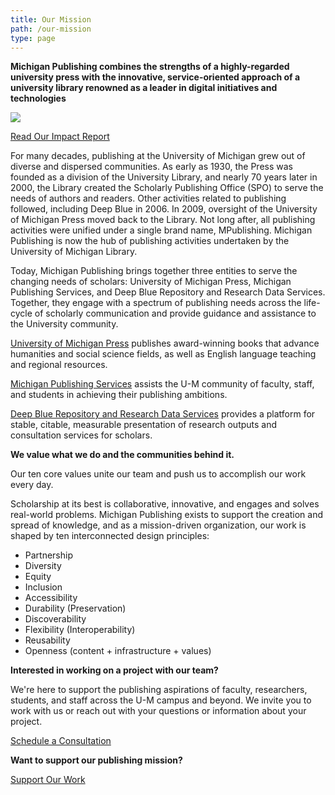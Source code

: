 ```yaml
---
title: Our Mission
path: /our-mission
type: page
---
```

**Michigan Publishing combines the strengths of a highly-regarded university press with the innovative, service-oriented approach of a university library renowned as a leader in digital initiatives and technologies**

<div class="lg:float-right lg:-mr-64 lg:w-3/5 border-l-8 border-sea-blue px-6 pt-6 ml-6 mb-4"><a href="/assets/mp-impactreport.pdf" onclick="ga('send', 'event', [mission],[click],[impact-report]);"><img class="mb-4" src="/assets/mp-impactreport.jpg"><p>Read Our Impact Report</p></a></div>

For many decades, publishing at the University of Michigan grew out of diverse and dispersed communities. As early as 1930, the Press was founded as a division of the University Library, and nearly 70 years later in 2000, the Library created the Scholarly Publishing Office (SPO) to serve the needs of authors and readers. Other activities related to publishing followed, including Deep Blue in 2006. In 2009, oversight of the University of Michigan Press moved back to the Library. Not long after, all publishing activities were unified under a single brand name, MPublishing. Michigan Publishing is now the hub of publishing activities undertaken by the University of Michigan Library. 

Today, Michigan Publishing brings together three entities to serve the changing needs of scholars: University of Michigan Press, Michigan Publishing Services, and Deep Blue Repository and Research Data Services. Together, they engage with a spectrum of publishing needs across the life-cycle of scholarly communication and provide guidance and assistance to the University community. 

[University of Michigan Press](https://www.press.umich.edu/) publishes award-winning books that advance humanities and social science fields, as well as English language teaching and regional resources.

[Michigan Publishing Services](https://www.publishing.umich.edu/services/) assists the U-M community of faculty, staff, and students in achieving their publishing ambitions.

[Deep Blue Repository and Research Data Services](https://deepblue.lib.umich.edu/) provides a platform for stable, citable, measurable presentation of research outputs and consultation services for scholars.

**We value what we do and the communities behind it.**

Our ten core values unite our team and push us to accomplish our work every day.

Scholarship at its best is collaborative, innovative, and engages and solves real-world problems. Michigan Publishing exists to support the creation and spread of knowledge, and as a mission-driven organization, our work is shaped by ten interconnected design principles:

* Partnership
* Diversity
* Equity
* Inclusion
* Accessibility
* Durability (Preservation)
* Discoverability 
* Flexibility (Interoperability)
* Reusability
* Openness (content + infrastructure + values)

**Interested in working on a project with our team?**

We're here to support the publishing aspirations of faculty, researchers, students, and staff across the U-M campus and beyond. We invite you to work with us or reach out with your questions or information about your project.

[Schedule a Consultation](mailto:mpublishing@umich.edu)

**Want to support our publishing mission?**

 [Support Our Work](https://leadersandbest.umich.edu/find/#!/lib/mlibrary/press)